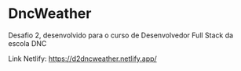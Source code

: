 # DncWeather
Desafio 2, desenvolvido para o curso de Desenvolvedor Full Stack da escola DNC

Link Netlify: https://d2dncweather.netlify.app/
